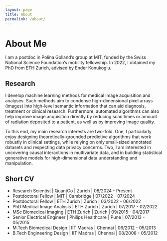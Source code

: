 ```yaml
---
layout: page
title: About
permalink: /about/
---
```


# About Me

I am a postdoc in Polina Golland’s group at MIT, funded by the Swiss National Science Foundation’s mobility fellowship. In 2022, I obtained my PhD from ETH Zurich, advised by Ender Konukoglu. 

## Research
I develop machine learning methods for medical image acquisition and analyses. Such methods aim to condense high-dimensional pixel arrays (images) into high-level semantic information that can aid diagnosis, treatment or clinical research. Furthermore, automated algorithms can also help improve image acquisition directly by reducing scan times or amount of radiation deposited to a patient, as well as by improving image quality.

To this end, my main research interests are two-fold. One, I particularly enjoy designing theoretically-grounded predictive algorithms that work robustly in clinical settings, while relying on only small-sized annotated datasets and respecting data privacy concerns. Two, I am interested in uncovering causal interactions in multivariate data, and in building statistical generative models for high-dimensional data understanding and manipulation.

## Short CV
- Research Scientist | QuantCo | Zurich | 08/2024 - Present
- Postdoctoral Fellow | MIT | Cambridge | 07/2022 - 07/2024
- Postdoctoral Fellow | ETH Zurich | Zurich | 03/2022 - 06/2022
- PhD Medical Image Analysis | ETH Zurich | Zurich | 07/2017 - 02/2022
- MSc Biomedical Imaging | ETH Zurich | Zurich | 09/2015 - 04/2017
- Senior Electrical Engineer | Philips Healthcare | Pune | 07/2013 - 05/2015
- M.Tech Biomedical Design | IIT Madras | Chennai | 06/2012 - 05/2013
- B.Tech Engineering Design | IIT Madras | Chennai | 08/2008 - 05/2012